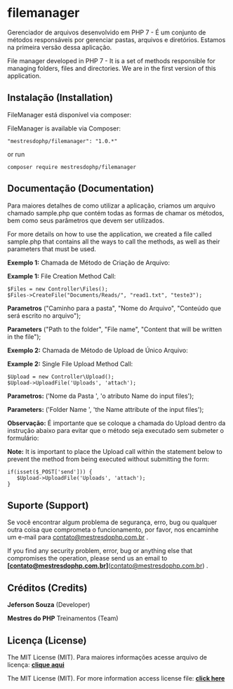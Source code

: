 # **filemanager**
Gerenciador de arquivos desenvolvido em PHP 7 - É um conjunto de métodos responsáveis por gerenciar pastas, arquivos e diretórios. Estamos na primeira versão dessa aplicação.

File manager developed in PHP 7 - It is a set of methods responsible for managing folders, files and directories. We are in the first version of this application.


## **Instalação (Installation)**

FileManager está disponível via composer:

FileManager is available via Composer:

```
"mestresdophp/filemanager": "1.0.*"
```

or run

```
composer require mestresdophp/filemanager
```


## **Documentação (Documentation)**

Para maiores detalhes de como utilizar a aplicação, criamos um arquivo chamado sample.php que contém todas as formas de chamar os métodos, bem como seus parâmetros que devem ser utilizados.

For more details on how to use the application, we created a file called sample.php that contains all the ways to call the methods, as well as their parameters that must be used.

**Exemplo 1:** Chamada de Método de Criação de Arquivo: 

**Example 1:** File Creation Method Call:

```
$Files = new Controller\Files();
$Files->CreateFile("Documents/Reads/", "read1.txt", "teste3");
```

**Parametros** ("Caminho para a pasta", "Nome do Arquivo", "Conteúdo que será escrito no arquivo");

**Parameters** ("Path to the folder", "File name", "Content that will be written in the file");

**Exemplo 2:** Chamada de Método de Upload de Único Arquivo:

**Example 2:** Single File Upload Method Call:

```
$Upload = new Controller\Upload();
$Upload->UploadFile('Uploads', 'attach');
```
 
 **Parametros:** ('Nome da Pasta ', 'o atributo Name do input files');
 
 **Parameters:** ('Folder Name ', 'the Name attribute of the input files');
 
 **Observação:** É importante que se coloque a chamada do Upload dentro da instrução abaixo para evitar que o método seja executado sem submeter o formulário:
 
 **Note:** It is important to place the Upload call within the statement below to prevent the method from being executed without submitting the form:
 
 ```
 if(isset($_POST['send'])) {
    $Upload->UploadFile('Uploads', 'attach');
 }
```


## **Suporte (Support)**

Se você encontrar algum problema de segurança, erro, bug ou qualquer outra coisa que comprometa o funcionamento, por favor, nos encaminhe um e-mail para [contato@mestresdophp.com.br](contato@mestresdophp.com.br) .

If you find any security problem, error, bug or anything else that compromises the operation, please send us an email to **[contato@mestresdophp.com.br]**(contato@mestresdophp.com.br)  .


## **Créditos (Credits)**

**Jeferson Souza** (Developer)

**Mestres do PHP** Treinamentos (Team)


## **Licença (License)**

The MIT License (MIT). Para maiores informações acesse arquivo de licença: **[clique aqui](https://github.com/mestresdophptreinamentos/filemanager/blob/main/LICENSE)**

The MIT License (MIT). For more information access license file: **[click here](https://github.com/mestresdophptreinamentos/filemanager/blob/main/LICENSE)**
